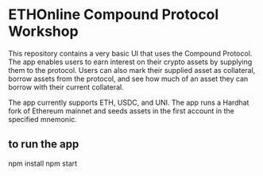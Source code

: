 # ETHOnline Compound Protocol Workshop

This repository contains a very basic UI that uses the Compound Protocol. The app enables users to earn interest on their crypto assets by supplying them to the protocol. Users can also mark their supplied asset as collateral, borrow assets from the protocol, and see how much of an asset they can borrow with their current collateral.

The app currently supports ETH, USDC, and UNI. The app runs a Hardhat fork of Ethereum mainnet and seeds assets in the first account in the specified mnemonic.


## to run the app
npm install
npm start
```